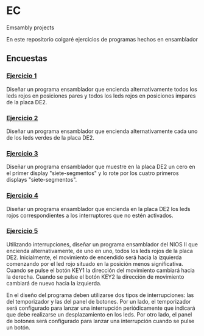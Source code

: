 # EC
Emsambly projects

En este repositorio colgaré ejercicios de programas hechos en ensamblador

## Encuestas

### [Ejercicio 1](https://github.com/Garfunken/EC/blob/master/Ejercicio%201.txt)

Diseñar un programa ensamblador que encienda alternativamente todos los
leds rojos en posiciones pares y todos los leds rojos en posiciones impares de la
placa DE2. 

### [Ejercicio 2](https://github.com/Garfunken/EC/blob/master/Ejercicio%202.txt)

Diseñar un programa ensamblador que encienda alternativamente cada uno de
los leds verdes de la placa DE2.

### [Ejercicio 3](https://github.com/Garfunken/EC/blob/master/Ejercicio%203.txt)

Diseñar un programa ensamblador que muestre en la placa DE2 un cero en el
primer display "siete-segmentos" y lo rote por los cuatro primeros displays
"siete-segmentos".

### [Ejercicio 4](https://github.com/Garfunken/EC/blob/master/Ejercicio%204.txt)

Diseñar un programa ensamblador que encienda en la placa DE2 los leds rojos
correspondientes a los interruptores que no estén activados.

### [Ejercicio 5](https://github.com/Garfunken/EC/blob/master/Ejercicio%205)

Utilizando interrupciones, diseñar un programa ensamblador del NIOS II que
encienda alternativamente, de uno en uno, todos los leds rojos de la placa DE2.
Inicialmente, el movimiento de encendido será hacia la izquierda comenzando
por el led rojo situado en la posición menos significativa. Cuando se pulse el
botón KEY1 la dirección del movimiento cambiará hacia la derecha. Cuando se
pulse el botón KEY2 la dirección de movimiento cambiará de nuevo hacia la
izquierda.

En el diseño del programa deben utilizarse dos tipos de interrupciones: las del
temporizador y las del panel de botones. Por un lado, el temporizador será
configurado para lanzar una interrupción periódicamente que indicará que
debe realizarse un desplazamiento en los leds. Por otro lado, el panel de
botones será configurado para lanzar una interrupción cuando se pulse un
botón.

